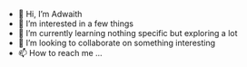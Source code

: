 - 👋 Hi, I’m Adwaith
- 👀 I’m interested in a few things
- 🌱 I’m currently learning nothing specific but exploring a lot
- 💞️ I’m looking to collaborate on something interesting
- 📫 How to reach me ...

<!---
adwaithkrishna/adwaithkrishna is a ✨ special ✨ repository because its `README.md` (this file) appears on your GitHub profile.
You can click the Preview link to take a look at your changes.
--->
